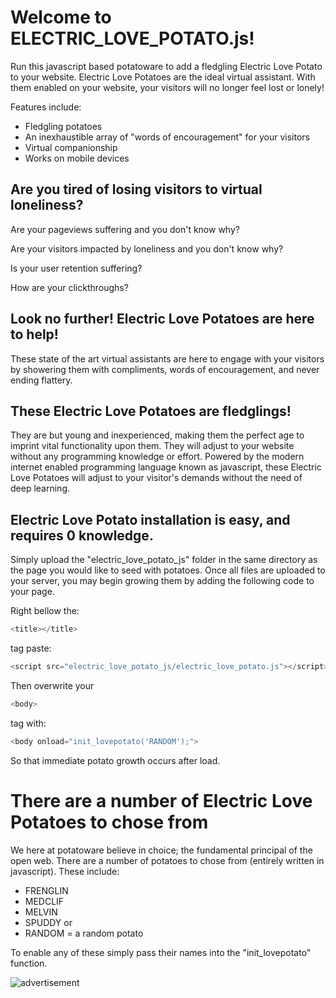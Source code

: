 # Welcome to ELECTRIC_LOVE_POTATO.js!

Run this javascript based potatoware to add a fledgling Electric Love Potato to your website. Electric Love Potatoes are the ideal virtual assistant. With them enabled on your website, your visitors will no longer feel lost or lonely!

Features include:
* Fledgling potatoes
* An inexhaustible array of "words of encouragement" for your visitors
* Virtual companionship
* Works on mobile devices

## Are you tired of losing visitors to virtual loneliness?

Are your pageviews suffering and you don't know why?

Are your visitors impacted by loneliness and you don't know why?

Is your user retention suffering?

How are your clickthroughs?

## Look no further! Electric Love Potatoes are here to help!

These state of the art virtual assistants are here to engage with your visitors by showering them with compliments, words of encouragement, and never ending flattery. 

## These Electric Love Potatoes are fledglings!

They are but young and inexperienced, making them the perfect age to imprint vital functionality upon them. They will adjust to your website without any programming knowledge or effort.
Powered by the modern internet enabled programming language known as javascript, these Electric Love Potatoes will adjust to your visitor's demands without the need of deep learning. 

## Electric Love Potato installation is easy, and requires 0 knowledge.

Simply upload the "electric_love_potato_js" folder in the same directory as the page you would like to seed with potatoes. Once all files are uploaded to your server, you may begin growing them by adding the following code to your page. 

Right bellow the:
```javascript
<title></title>
```
tag paste:
```javascript
<script src="electric_love_potato_js/electric_love_potato.js"></script>
```

Then overwrite your
```javascript
<body>
```
tag with:
```javascript
<body onload="init_lovepotato('RANDOM');">
```

So that immediate potato growth occurs after load.

# There are a number of Electric Love Potatoes to chose from

We here at potatoware believe in choice; the fundamental principal of the open web. There are a number of potatoes to chose from (entirely written in javascript).
These include:
* FRENGLIN
* MEDCLIF
* MELVIN
* SPUDDY
or
* RANDOM = a random potato

To enable any of these simply pass their names into the "init_lovepotato" function. 

![advertisement](http://potatoware.alienmelon.com/potatowarejs/readme/IMG_BANNER02.gif "free")
